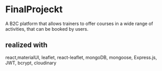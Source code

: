 # FinalProjeckt

A B2C platform that allows trainers to offer courses in a wide range of activities, that can be booked by users.

## realized with

react,materialUI, leaflet, react-leaflet, mongoDB, mongoose, Express.js, JWT, bcrypt, cloudinary

